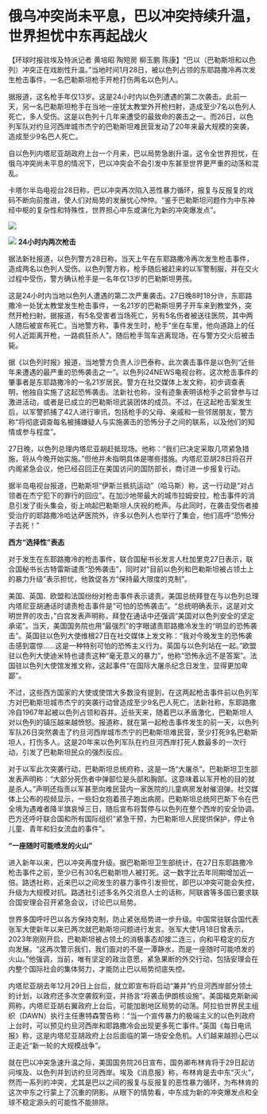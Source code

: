 # 俄乌冲突尚未平息，巴以冲突持续升温，世界担忧中东再起战火

【环球时报驻埃及特派记者 黄培昭 陶短房 柳玉鹏
陈康】“巴以（巴勒斯坦和以色列）冲突正在戏剧性升温。”当地时间1月28日，被以色列占领的东耶路撒冷再次发生枪击事件，一名巴勒斯坦枪手开枪打伤两名以色列人。

据报道，这名枪手年仅13岁。这是24小时内以色列遭遇的第二次袭击。此前一天，另一名巴勒斯坦枪手在当地一座犹太教堂外开枪扫射，造成至少7名以色列人死亡，多人受伤。这是以色列十几年来遭受的最致命的袭击之一。而26日，以色列军队对约旦河西岸城市杰宁的巴勒斯坦难民营发动了20年来最大规模的突袭，造成至少9名巴人死亡。

自以色列内塔尼亚胡政府上台一个月来，巴以局势急剧升温，这令全世界担忧，在俄乌冲突尚未平息的情况下，巴以冲突会不会引发中东甚至世界更严重的动荡和混乱。

卡塔尔半岛电视台28日称，巴以冲突再次陷入恶性暴力循环，报复与反报复的戏码不断向前推进，使人们对局势的发展忧心忡忡。“鉴于巴勒斯坦问题作为中东神经中枢的复杂性和特殊性，世界担心中东或演化为新的冲突爆发点”。

![](https://inews.gtimg.com/newsapp_bt/0/15631784695/1000)

![](https://inews.gtimg.com/newsapp_bt/0/15631784698/1000)
**24小时内两次枪击**

据法新社报道，以色列警方28日称，当天上午在东耶路撒冷再次发生枪击事件，造成两名以色列人受伤。以色列警方称，枪手随后被赶来的以军警制服，并在交火过程中受伤，警方确认枪手是一名年仅13岁的巴勒斯坦男孩。

这是24小时内当地以色列人遭遇的第二次严重袭击。27日晚8时18分许，东耶路撒冷一处犹太教堂发生枪击事件，一名21岁的巴勒斯坦男子开车来到教堂外，突然开枪扫射。据报道，有5名受害者当场死亡，另有5名伤者被送往医院，其中两人随后被宣布死亡。当地警方称，事件发生时，枪手“坐在车里，他向道路上的任何人近距离开枪，一路疯狂杀人”。随后枪手驾车逃离现场，在与警方交火后被击毙。

据《以色列时报》报道，当地警方负责人沙巴泰称，此次袭击事件是以色列“近些年来遭遇的最严重的恐怖袭击之一”。以色列i24NEWS电视台称，这次枪击事件的肇事者是东耶路撒冷的一名21岁居民。警方在社交媒体上发文称，初步调查表明，他独自实施了这起恐怖袭击。法新社也称，没有迹象表明该枪手之前曾参与过激进活动，或者是已成立的巴勒斯坦武装团体的成员。不过，在这起枪击案发生后，以军警抓捕了42人进行审讯，包括枪手的父母、亲戚和一些邻居朋友，警方称“将彻底调查每名被捕嫌疑人与实施袭击的恐怖分子之间的联系，以及他们的知情或参与程度”。

27日晚，以色列总理内塔尼亚胡赶抵现场。他称：“我们已决定采取几项紧急措施，将从今晚开始实施。”但他并未指明具体是哪些措施。内塔尼亚胡28日将召开内阁紧急会议，他已经召回正在美国访问的国防部长，商讨进一步报复行动。

据半岛电视台报道，巴勒斯坦“伊斯兰抵抗运动”（哈马斯）称，这一行动是“对占领者在杰宁犯下的罪行的回应”。在加沙地带最大的城市拉姆安拉，枪击事件的消息引发了街头集会，街上响起巴勒斯坦人庆祝的枪声。与此同时，在袭击受伤者接受治疗的耶路撒冷哈达萨医院外，许多以色列人也举行了集会，他们高呼“恐怖分子去死！”

**西方“选择性”表态**

对于发生在东耶路撒冷的枪击事件，联合国秘书长发言人杜加里克27日表示，联合国秘书长古特雷斯谴责“恐怖袭击”，同时对“目前以色列和巴勒斯坦被占领土上的暴力升级”表示担忧，他敦促各方“保持最大限度的克制”。

美国、英国、欧盟和法国纷纷对枪击事件表示谴责。美国总统拜登在与以色列总理内塔尼亚胡通话时谴责枪击事件是“可怕的恐怖袭击”。“总统明确表示，这是对文明世界的攻击，”白宫发表声明称，拜登在通话中还强调“美国对以色列安全的坚定承诺”。当天，美国国务院也用“最强烈”的字眼谴责耶路撒冷发生的“明显的恐怖袭击”。英国驻以色列大使维根27日在社交媒体上发文称：“我对今晚发生的恐怖袭击感到震惊……这是一种特别可怕的恐怖主义行为。英国与以色列站在一起。”欧盟驻以色列大使迪米特也谴责这种“毫无意义的暴力”，他称“恐怖永远不是答案”。法国驻以色列大使馆发推文称，这起事件“在国际大屠杀纪念日发生，显得更加卑鄙”。

不过，这些西方国家的大使或使馆大多数没有提到，在这两起枪击事件前以色列军方对巴勒斯坦城市杰宁的突袭行动曾造成至少9名巴人死亡。法新社称，东耶路撒冷自1967年起被以色列占领和吞并。近些天来，随着巴以矛盾激化，巴勒斯坦人对以色列的镇压越来越愤怒。报道称，就在第一起枪击事件发生的前一天，以色列军队26日突然袭击了约旦河西岸城市杰宁的巴勒斯坦难民营，至少打死9名巴勒斯坦人，打伤多人。这是20年来以色列军队在约旦河西岸打死人数最多的一次行动，引发了巴勒斯坦民众的强烈反应。

对于以军此次突袭行动，巴勒斯坦总统府称，这是一场“大屠杀”。巴勒斯坦卫生部发表声明称：“大部分死伤者中弹部位是头部和胸部。这意味着以军开枪的目的就是杀人。”声明还指责以军甚至向难民营内一家医院的儿童病房发射催泪弹。社交媒体上公布的视频显示，一些妇女抱着孩子跑出病房。巴勒斯坦总统阿巴斯下令在巴全境为遇难者降半旗哀悼三日，随后宣布将暂停与以色列在整个西岸的安全协调。巴方还呼吁联合国和所有国际组织“紧急干预，为巴勒斯坦人民提供保护，停止令儿童、青年和妇女流血的事件”。

**“一座随时可能喷发的火山”**

进入新年以来，巴以冲突再度升级。据巴勒斯坦卫生部统计，在27日东耶路撒冷枪击事件之前，至少已有30名巴勒斯坦人被打死。这一数字比去年同期增加近一倍。路透社称，近来巴以之间发生的暴力事件引发担忧，即巴以冲突可能会失控，升级为大规模对抗。路透社引述多名外交消息人士的话称，阿联酋等多国已要求联合国安理会召开紧急会议，讨论巴以局势。

世界多国呼吁巴以各方保持克制，防止紧张局势进一步升级。中国常驻联合国代表张军大使新年以来已两次就巴勒斯坦问题进行发言。张军大使1月18日曾表示，2023年刚刚开启，巴勒斯坦被占领土的消极事态却接二连三，向和平稳定的反方向发展。“这再次警示我们，我们面对的不是一潭静水，而是一座随时可能喷发的火山。”他强调，当前，唯有坚定的政治意愿，紧急果断的外交行动，包括安理会在内整个国际社会的集体努力，才能防止巴以局势彻底失控。

内塔尼亚胡去年12月29日上台后，就立即宣布将启动“兼并”约旦河西岸部分领土的计划，以政府还多次空袭叙利亚，并扬言“将袭击伊朗核设施”。美国福克斯新闻网称，内塔尼亚胡右翼政府上台后，可能加剧地区局势的动荡。阿拉伯世界民主组织（DAWN）执行主任惠特森警告称：“当一个宣传暴力的极端主义的以色列政府上台时，可以预见约旦河西岸和耶路撒冷会出现更多死亡事件。”英国《每日电讯报》称，这是内塔尼亚胡政府上台后面临的第一场安全危机。人们越来越担心巴以正走近“新一轮的大规模战争”。

就在巴以冲突急速升温之际，美国国务院26日宣布，国务卿布林肯将于29日起访问埃及、以色列并到访约旦河西岸。埃及《消息报》称，布林肯是去中东“灭火”，然而一系列的冲突，尤其是巴以之间的报复与反报复的恶性暴力循环，为布林肯的这次中东之行蒙上了沉重的阴影。从眼下的情势看，中东成为新的冲突爆发点和全球不稳定源头的可能性不能排除。

